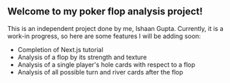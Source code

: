 ## Welcome to my poker flop analysis project!

This is an independent project done by me, Ishaan Gupta. Currently, it is a work-in progress, so here are some features I will be adding soon:

- Completion of Next.js tutorial
- Analysis of a flop by its strength and texture
- Analysis of a single player's hole cards with respect to a flop
- Analysis of all possible turn and river cards after the flop
